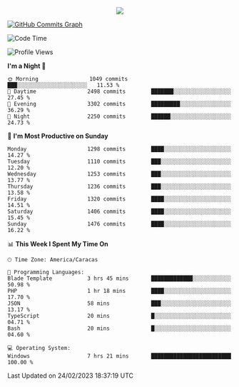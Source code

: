 <p align="center">
  <a href="http://www.github.com/thevacs">
    <img src="https://github-readme-streak-stats.herokuapp.com/?user=thevacs&stroke=ffffff&background=1c1917&ring=0891b2&fire=0891b2&currStreakNum=ffffff&currStreakLabel=0891b2&sideNums=ffffff&sideLabels=ffffff&dates=ffffff&hide_border=true" />
  </a>
  
  <a href="http://www.github.com/thevacs"><img src="https://github-readme-activity-graph.cyclic.app/graph?username=thevacs&bg_color=000000&color=ffffff&line=ff0000&point=ebebeb&area=true&hide_border=true" alt="GitHub Commits Graph" /></a>
  
</p>

<!--START_SECTION:waka-->
![Code Time](http://img.shields.io/badge/Code%20Time-1%2C196%20hrs%2047%20mins-blue)

![Profile Views](http://img.shields.io/badge/Profile%20Views-4-blue)

**I'm a Night 🦉** 

```text
🌞 Morning                1049 commits        ███░░░░░░░░░░░░░░░░░░░░░░   11.53 % 
🌆 Daytime                2498 commits        ███████░░░░░░░░░░░░░░░░░░   27.45 % 
🌃 Evening                3302 commits        █████████░░░░░░░░░░░░░░░░   36.29 % 
🌙 Night                  2250 commits        ██████░░░░░░░░░░░░░░░░░░░   24.73 % 
```
📅 **I'm Most Productive on Sunday** 

```text
Monday                   1298 commits        ████░░░░░░░░░░░░░░░░░░░░░   14.27 % 
Tuesday                  1110 commits        ███░░░░░░░░░░░░░░░░░░░░░░   12.20 % 
Wednesday                1253 commits        ███░░░░░░░░░░░░░░░░░░░░░░   13.77 % 
Thursday                 1236 commits        ███░░░░░░░░░░░░░░░░░░░░░░   13.58 % 
Friday                   1320 commits        ████░░░░░░░░░░░░░░░░░░░░░   14.51 % 
Saturday                 1406 commits        ████░░░░░░░░░░░░░░░░░░░░░   15.45 % 
Sunday                   1476 commits        ████░░░░░░░░░░░░░░░░░░░░░   16.22 % 
```


📊 **This Week I Spent My Time On** 

```text
🕑︎ Time Zone: America/Caracas

💬 Programming Languages: 
Blade Template           3 hrs 45 mins       █████████████░░░░░░░░░░░░   50.98 % 
PHP                      1 hr 18 mins        ████░░░░░░░░░░░░░░░░░░░░░   17.70 % 
JSON                     58 mins             ███░░░░░░░░░░░░░░░░░░░░░░   13.17 % 
TypeScript               20 mins             █░░░░░░░░░░░░░░░░░░░░░░░░   04.71 % 
Bash                     20 mins             █░░░░░░░░░░░░░░░░░░░░░░░░   04.60 % 

💻 Operating System: 
Windows                  7 hrs 21 mins       █████████████████████████   100.00 % 
```


 Last Updated on 24/02/2023 18:37:19 UTC
<!--END_SECTION:waka-->
